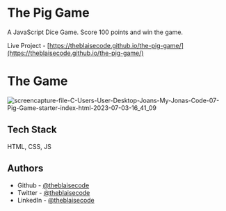 # The Pig Game
A JavaScript Dice Game. Score 100 points and win the game.

Live Project - [https://theblaisecode.github.io/the-pig-game/](https://theblaisecode.github.io/the-pig-game/)

# The Game

![screencapture-file-C-Users-User-Desktop-Joans-My-Jonas-Code-07-Pig-Game-starter-index-html-2023-07-03-16_41_09](https://github.com/theblaisecode/the-pig-game/assets/89015653/a20a8bde-a849-436a-9de0-eb74d2e21a10)


## Tech Stack

HTML, CSS, JS


## Authors

- Github - [@theblaisecode](https://github.com/theblaisecode)
- Twitter - [@theblaisecode](https://twitter.com/theblaisecode)
- LinkedIn - [@theblaisecode](https://www.linkedin.com/in/theblaisecode)
